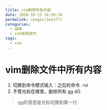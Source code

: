 ```yaml
---
title: vim删除所有内容
date: 2020-10-15 16:59:38
permalink: /pages/1ee377/
categories:
  - 运维
  - vim使用技巧
tags:
  - vim
---
```

# vim删除文件中所有内容
1. 切换到命令模式输入：之后的命令
`:%d`
2. 不管光标在哪里，删除所有
 gg dG
> gg的意思是光标切换到第一行